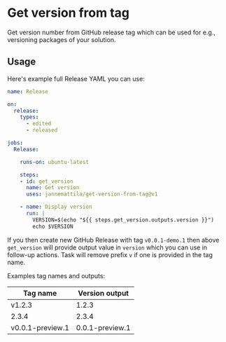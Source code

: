 # Get version from tag

Get version number from GitHub release tag which can
be used for e.g., versioning packages of your solution.

## Usage

Here's example full Release YAML you can use:

```yml
name: Release

on:
  release:
    types:
      - edited
      - released

jobs:
  Release:

    runs-on: ubuntu-latest

    steps:
    - id: get_version
      name: Get version
      uses: jannemattila/get-version-from-tag@v1

    - name: Display version
      run: |
        VERSION=$(echo "${{ steps.get_version.outputs.version }}")
        echo $VERSION
```

If you then create new GitHub Release with tag `v0.0.1-demo.1`
then above `get_version` will provide output value in `version`
which you can use in follow-up actions. Task will remove prefix `v`
if one is provided in the tag name.

Examples tag names and outputs:

| Tag name         | Version output  |
| ---------------- | --------------- |
| v1.2.3           | 1.2.3           |
| 2.3.4            | 2.3.4           |
| v0.0.1-preview.1 | 0.0.1-preview.1 |
